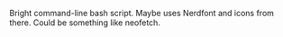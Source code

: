 Bright command-line bash script.
Maybe uses Nerdfont and icons from there.
Could be something like neofetch.
